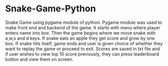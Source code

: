 # Snake-Game-Python
Snake Game using pygame module of python.
Pygame module was used to make front end and backend of the game.
It starts with menu where player enters name into box.
Then the game begins where we move snake with a,w,s and d keys. If snake eats an apple they get score and grow by one box.
If snake hits itself, game ends and user is given choice of whether they want to replay the game or proceed to exit.
Scores are saved in txt file and if user wishes to view top 10 score previously, they can press leaderboard button and view them on screen.
